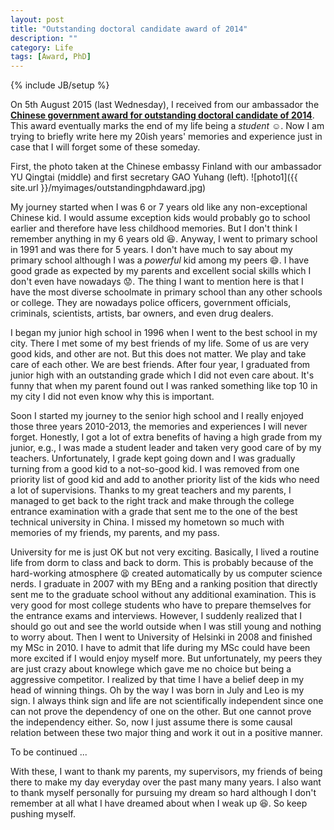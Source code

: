 ```yaml
---
layout: post
title: "Outstanding doctoral candidate award of 2014"
description: ""
category: Life
tags: [Award, PhD]
---
```

{% include JB/setup %}


On 5th August 2015 (last Wednesday), I received from our ambassador  the [**Chinese government award for outstanding doctoral candidate of 2014**](http://www.csc.edu.cn/chuguo/b922167aeb84451b9e48d10407865c52.shtml).
This award eventually marks the end of my life being a *student* :relaxed:.
Now I am trying to briefly write here my 20ish years' memories and experience just in case that I will forget some of these someday.

First, the photo taken at the Chinese embassy Finland with our ambassador YU Qingtai (middle) and first secretary GAO Yuhang (left).
![photo1]({{ site.url }}/myimages/outstandingphdaward.jpg)

My journey started when I was 6 or 7 years old like any non-exceptional Chinese kid.
I would assume exception kids would probably go to school earlier and therefore have less childhood memories. But I don't think I remember anything in my 6 years old :laughing:.
Anyway, I went to primary school in 1991 and was there for 5 years.
I don't have much to say about my primary school although I was a *powerful* kid among my peers :smile:. I have good grade as expected by my parents and excellent social skills which I don't even have nowadays :worried:.
The thing I want to mention here is that I have the most diverse schoolmate in primary school than any other schools or college. 
They are nowadays police officers, government officials, criminals, scientists, artists, bar owners, and even drug dealers.

I began my junior high school in 1996 when I went to the best school in my city.
There I met some of my best friends of my life. 
Some of us are very good kids, and other are not. But this does not matter. We play and take care of each other. We are best friends.
After four year, I graduated from junior high with an outstanding grade which I did not even care about.
It's funny that when my parent found out I was ranked something like top 10 in my city I did not even know why this is important.

Soon I started my journey to the senior high school and I really enjoyed those three years 2010-2013, the memories and experiences I will never forget.
Honestly, I got a lot of extra benefits of having a high grade from my junior, e.g., I was made a student leader and taken very good care of by my teachers.
Unfortunately, I grade kept going down and I was gradually turning from a good kid to a not-so-good kid.
I was removed from one priority list of good kid and add to another priority list of the kids who need a lot of supervisions.
Thanks to my great teachers and my parents, I managed to get back to the right track and make through the college entrance examination with a grade that sent me to the one of the best technical university in China.
I missed my hometown so much with memories of my friends, my parents, and my pass.

University for me is just OK but not very exciting.
Basically, I lived a routine life from dorm to class and back to dorm.
This is probably because of the hard-working atmosphere :tired_face: created automatically by us computer science nerds.
I graduate in 2007 with my BEng and a ranking position that directly sent me to the graduate school without any additional examination.
This is very good for most college students who have to prepare themselves for the entrance exams and interviews.
However, I suddenly realized that I should go out and see the world outside when I was still young and nothing to worry about.
Then I went to University of Helsinki in 2008 and finished my MSc in 2010. 
I have to admit that life during my MSc could have been more excited if I would enjoy myself more.
But unfortunately, my peers they are just crazy about knowlege which gave me no choice but being a aggressive competitor.
I realized by that time I have a belief deep in my head of winning things.
Oh by the way I was born in July and Leo is my sign. I always think sign and life are not scientifically independent since one can not prove the dependency of one on the other. But one cannot prove the independency either. So, now I just assume there is some causal relation between these two major thing and work it out in a positive manner.

To be continued ...

With these, I want to thank my parents, my supervisors, my friends of being there to make my day everyday over the past many many years.
I also want to thank myself personally for pursuing my dream so hard although I don't remember at all what I have dreamed about when I weak up :laughing:.
So keep pushing myself. 


